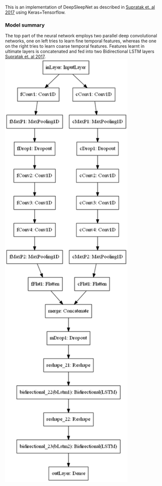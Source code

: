 This is an implementation of DeepSleepNet as described in [Supratak et. al 2017](https://www.researchgate.net/publication/314942973_DeepSleepNet_a_Model_for_Automatic_Sleep_Stage_Scoring_based_on_Raw_Single-Channel_EEG) using Keras+Tensorflow.

### Model summary

The top part of the neural network employs two parallel deep convolutional networks, one on left tries to learn fine temporal features, whereas the one on the right tries to learn coarse temporal features. Features learnt in ultimate layers is concatenated and fed into two Bidirectional LSTM layers [Supratak et. al 2017](https://www.researchgate.net/publication/314942973_DeepSleepNet_a_Model_for_Automatic_Sleep_Stage_Scoring_based_on_Raw_Single-Channel_EEG).
<img src="deepSleepNet.png" width="400">


